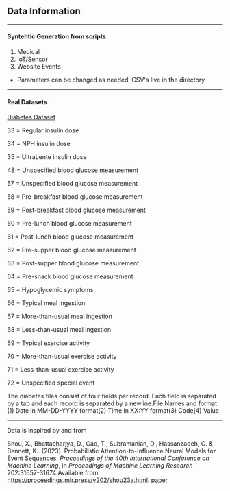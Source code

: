 ## Data Information 
 
---

#### Syntehtic Generation from scripts 
1. Medical 
2. IoT/Sensor 
3. Website Events

- Parameters can be changed as needed, CSV's live in the directory 

---

#### Real Datasets

[Diabetes Dataset](https://archive.ics.uci.edu/dataset/34/diabetes) 

33 = Regular insulin dose

34 = NPH insulin dose

35 = UltraLente insulin dose

48 = Unspecified blood glucose measurement

57 = Unspecified blood glucose measurement

58 = Pre-breakfast blood glucose measurement

59 = Post-breakfast blood glucose measurement

60 = Pre-lunch blood glucose measurement

61 = Post-lunch blood glucose measurement

62 = Pre-supper blood glucose measurement

63 = Post-supper blood glucose measurement

64 = Pre-snack blood glucose measurement

65 = Hypoglycemic symptoms

66 = Typical meal ingestion

67 = More-than-usual meal ingestion

68 = Less-than-usual meal ingestion

69 = Typical exercise activity

70 = More-than-usual exercise activity

71 = Less-than-usual exercise activity

72 = Unspecified special event 


The diabetes files consist of four fields per record.  Each field is separated by a tab and each record is separated by a newline.File Names and format:(1) Date in MM-DD-YYYY format(2) Time in XX:YY format(3) Code(4) Value

---

Data is inspired by and from  

Shou, X., Bhattacharjya, D., Gao, T., Subramanian, D., Hassanzadeh, O. &amp; Bennett, K.. (2023). Probabilistic Attention-to-Influence Neural Models for Event Sequences. <i>Proceedings of the 40th International Conference on Machine Learning</i>, in <i>Proceedings of Machine Learning Research</i> 202:31657-31674 Available from https://proceedings.mlr.press/v202/shou23a.html.
[paper](https://proceedings.mlr.press/v202/shou23a.html)
